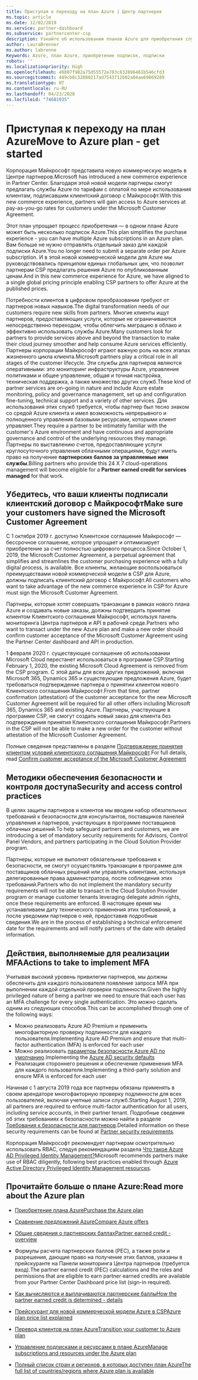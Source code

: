 ```yaml
---
title: Приступая к переходу на план Azure | Центр партнеров
ms.topic: article
ms.date: 12/02/2019
ms.service: partner-dashboard
ms.subservice: partnercenter-csp
description: Узнайте об использовании планов Azure для приобретения служб Azure с оплатой по мере использования для клиентов. Узнайте также о новых требованиях к безопасности.
author: LauraBrenner
ms.author: labrenne
Keywords: Azure, план Azure, приобретение подписок, подписки
robots: ''
ms.localizationpriority: High
ms.openlocfilehash: 49807f982a75d55572e783c832896461b546cfd3
ms.sourcegitcommit: 449cb8c32880217ad7543712b02a84ae69869289
ms.translationtype: HT
ms.contentlocale: ru-RU
ms.lasthandoff: 04/23/2020
ms.locfileid: "74681935"
---
```

# <a name="move-to-azure-plan---get-started"></a><span data-ttu-id="9a109-105">Приступая к переходу на план Azure</span><span class="sxs-lookup"><span data-stu-id="9a109-105">Move to Azure plan - get started</span></span>

<span data-ttu-id="9a109-106">Корпорация Майкрософт представила новую коммерческую модель в Центре партнеров.</span><span class="sxs-lookup"><span data-stu-id="9a109-106">Microsoft has introduced a new commerce experience in Partner Center.</span></span>  <span data-ttu-id="9a109-107">Благодаря этой новой модели партнеры смогут предлагать службы Azure по тарифам с оплатой по мере использования клиентам, подписавшим клиентский договор с Майкрософт.</span><span class="sxs-lookup"><span data-stu-id="9a109-107">With this new commerce experience, partners will gain access to Azure services at pay-as-you-go rates for customers under the Microsoft Customer Agreement.</span></span>

<span data-ttu-id="9a109-108">Этот план упрощает процесс приобретения — в одном плане Azure может быть несколько подписок Azure.</span><span class="sxs-lookup"><span data-stu-id="9a109-108">This plan simplifies the purchase experience - you can have multiple Azure subscriptions in an Azure plan.</span></span> <span data-ttu-id="9a109-109">Вам больше не нужно отправлять отдельный заказ для каждой подписки Azure.</span><span class="sxs-lookup"><span data-stu-id="9a109-109">You no longer need to submit a separate order per Azure subscription.</span></span> <span data-ttu-id="9a109-110">И в этой новой коммерческой модели для Azure мы руководствовались принципом единых глобальных цен, что позволит партнерам CSP предлагать решения Azure по опубликованным ценам.</span><span class="sxs-lookup"><span data-stu-id="9a109-110">And in this new commerce experience for Azure, we have aligned to a single global pricing principle enabling CSP partners to offer Azure at the published prices.</span></span>

<span data-ttu-id="9a109-111">Потребности клиентов в цифровом преобразовании требуют от партнеров новых навыков.</span><span class="sxs-lookup"><span data-stu-id="9a109-111">The digital transformation needs of our customers require new skills from partners.</span></span> <span data-ttu-id="9a109-112">Многие клиенты ищут партнеров, предоставляющих услуги, которые не ограничиваются непосредственно переходом, чтобы облегчить миграцию в облако и эффективно использовать службы Azure.</span><span class="sxs-lookup"><span data-stu-id="9a109-112">Many customers look for partners to provide services above and beyond the transaction to make their cloud journey smoother and help consume Azure services efficiently.</span></span> <span data-ttu-id="9a109-113">Партнеры корпорации Майкрософт играют важную роль на всех этапах жизненного цикла клиента.</span><span class="sxs-lookup"><span data-stu-id="9a109-113">Microsoft partners play a critical role in all stages of the customer lifecycle.</span></span> <span data-ttu-id="9a109-114">Эти службы для партнеров являются оперативными: это мониторинг инфраструктуры Azure, управление политиками и общее управление, общая и точная настройка, техническая поддержка, а также множество других служб.</span><span class="sxs-lookup"><span data-stu-id="9a109-114">These kind of partner services are on-going in nature and include Azure estate monitoring, policy and governance management, set up and configuration fine-tuning, technical support and a variety of other services.</span></span> <span data-ttu-id="9a109-115">Для использования этих служб требуется, чтобы партнер был тесно знаком со средой Azure клиента и имел возможность непрерывного и полноценного управления базовыми ресурсами, которыми клиент управляет.</span><span class="sxs-lookup"><span data-stu-id="9a109-115">They require a partner to be intimately familiar with the customer's Azure environment and have continuous and appropriate governance and control of the underlying resources they manage.</span></span> <span data-ttu-id="9a109-116">Партнеры по выставлению счетов, предоставляющие услуги круглосуточного управления облачными операциями, будут иметь право на получение **партнерских баллов за управляемые ими службы**.</span><span class="sxs-lookup"><span data-stu-id="9a109-116">Billing partners who provide this 24 X 7 cloud-operations management will become eligible for a **Partner earned credit for services managed** for that work.</span></span>

## <a name="make-sure-your-customers-have-signed-the-microsoft-customer-agreement"></a><span data-ttu-id="9a109-117">Убедитесь, что ваши клиенты подписали клиентский договор с Майкрософт</span><span class="sxs-lookup"><span data-stu-id="9a109-117">Make sure your customers have signed the Microsoft Customer Agreement</span></span>

<span data-ttu-id="9a109-118">С 1 октября 2019 г. доступно Клиентское соглашение Майкрософт — бессрочное соглашение, которое упрощает и оптимизирует приобретение за счет полностью цифрового процесса.</span><span class="sxs-lookup"><span data-stu-id="9a109-118">Since October 1, 2019, the Microsoft Customer Agreement, a perpetual agreement that simplifies and streamlines the customer purchasing experience with a fully digital process, is available.</span></span> <span data-ttu-id="9a109-119">Все клиенты, желающие воспользоваться преимуществами новой коммерческой модели в CSP для Azure, должны подписать клиентский договор с Майкрософт.</span><span class="sxs-lookup"><span data-stu-id="9a109-119">All customers who want to take advantage of the new commerce experience in CSP for Azure must sign the Microsoft Customer Agreement.</span></span>

<span data-ttu-id="9a109-120">Партнеры, которые хотят совершать транзакции в рамках нового плана Azure и создавать новые заказы, должны подтвердить принятие клиентом Клиентского соглашения Майкрософт, используя панель мониторинга Центра партнеров и API в рабочей среде.</span><span class="sxs-lookup"><span data-stu-id="9a109-120">Partners who want to transact under the new Azure plan and make a new order should confirm customer acceptance of the Microsoft Customer Agreement using the Partner Center dashboard and API in production.</span></span>

<span data-ttu-id="9a109-121">1 февраля 2020 г. существующее соглашение об использовании Microsoft Cloud перестанет использоваться в программе CSP.</span><span class="sxs-lookup"><span data-stu-id="9a109-121">Starting February 1, 2020, the existing Microsoft Cloud Agreement is removed from the CSP program.</span></span> <span data-ttu-id="9a109-122">С этой даты для всех других предложений, включая Microsoft 365, Dynamics 365 и существующие предложения Azure, будет требоваться подтверждение партнера о принятии клиентом нового Клиентского соглашения Майкрософт.</span><span class="sxs-lookup"><span data-stu-id="9a109-122">From that time, partner confirmation (attestation) of the customer acceptance for the new Microsoft Customer Agreement will be required for all other offers including Microsoft 365, Dynamics 365 and existing Azure.</span></span> <span data-ttu-id="9a109-123">Партнеры, участвующие в программе CSP, не смогут создать новый заказ для клиента без подтверждения принятия Клиентского соглашения Майкрософт.</span><span class="sxs-lookup"><span data-stu-id="9a109-123">Partners in the CSP will not be able to make a new order for the customer without attestation of the Microsoft Customer Agreement.</span></span>

<span data-ttu-id="9a109-124">Полные сведения представлены в разделе [Подтверждение принятия клиентом условий клиентского соглашения Майкрософт](confirm-customer-agreement.md).</span><span class="sxs-lookup"><span data-stu-id="9a109-124">For full details, read [Confirm customer acceptance of the Microsoft Customer Agreement](confirm-customer-agreement.md)</span></span>

## <a name="security-and-access-control-practices"></a><span data-ttu-id="9a109-125">Методики обеспечения безопасности и контроля доступа</span><span class="sxs-lookup"><span data-stu-id="9a109-125">Security and access control practices</span></span>

<span data-ttu-id="9a109-126">В целях защиты партнеров и клиентов мы вводим набор обязательных требований к безопасности для консультантов, поставщиков панелей управления и партнеров, участвующих в программе поставщиков облачных решений.</span><span class="sxs-lookup"><span data-stu-id="9a109-126">To help safeguard partners and customers, we are introducing a set of mandatory security requirements for Advisors, Control Panel Vendors, and partners participating in the Cloud Solution Provider program.</span></span>

<span data-ttu-id="9a109-127">Партнеры, которые не выполнят обязательные требования к безопасности, не смогут осуществлять транзакции в программе для поставщиков облачных решений или управлять клиентами, используя делегированные права администратора, после соблюдения этих требований.</span><span class="sxs-lookup"><span data-stu-id="9a109-127">Partners who do not implement the mandatory security requirements will not be able to transact in the Cloud Solution Provider program or manage customer tenants leveraging delegate admin rights, once these requirements are enforced.</span></span> <span data-ttu-id="9a109-128">В настоящее время мы устанавливаем дату технического применения этих требований, а после уведомим партнеров о ней, предоставив подробные сведения.</span><span class="sxs-lookup"><span data-stu-id="9a109-128">We are in the process of establishing a technical enforcement date for the requirements and will notify partners of the date with detailed information.</span></span>

## <a name="actions-to-take-to-implement-mfa"></a><span data-ttu-id="9a109-129">Действия, выполняемые для реализации MFA</span><span class="sxs-lookup"><span data-stu-id="9a109-129">Actions to take to implement MFA</span></span>

<span data-ttu-id="9a109-130">Учитывая высокий уровень привилегии партнеров, мы должны обеспечить для каждого пользователя появление запроса MFA при выполнении каждой отдельной проверки подлинности.</span><span class="sxs-lookup"><span data-stu-id="9a109-130">Given the highly privileged nature of being a partner we need to ensure that each user has an MFA challenge for every single authentication.</span></span> <span data-ttu-id="9a109-131">Это можно сделать одним из следующих способов.</span><span class="sxs-lookup"><span data-stu-id="9a109-131">This can be accomplished through one of the following ways:</span></span>

- <span data-ttu-id="9a109-132">Можно реализовать Azure AD Premium и применить многофакторную проверку подлинности для каждого пользователя.</span><span class="sxs-lookup"><span data-stu-id="9a109-132">Implementing Azure AD Premium and ensure that multi-factor authentication (MFA) is enforced for each user</span></span>
- <span data-ttu-id="9a109-133">Можно реализовать [параметры безопасности Azure AD по умолчанию](https://docs.microsoft.com/azure/active-directory/conditional-access/concept-conditional-access-security-defaults).</span><span class="sxs-lookup"><span data-stu-id="9a109-133">Implementing the [Azure AD security defaults](https://docs.microsoft.com/azure/active-directory/conditional-access/concept-conditional-access-security-defaults)</span></span>
- <span data-ttu-id="9a109-134">Реализация стороннего решения и обеспечение применения MFA для каждого пользователя.</span><span class="sxs-lookup"><span data-stu-id="9a109-134">Implementing a third-party solution and ensure MFA is enforced for each user</span></span>

<span data-ttu-id="9a109-135">Начиная с 1 августа 2019 года все партнеры обязаны применять в своем арендаторе многофакторную проверку подлинности для всех пользователей, включая учетные записи служб.</span><span class="sxs-lookup"><span data-stu-id="9a109-135">Starting August 1, 2019, all partners are required to enforce multi-factor authentication for all users, including service accounts, in their partner tenant.</span></span> <span data-ttu-id="9a109-136">Подробные сведения об этих требованиях к безопасности можно найти в разделе [Требования к безопасности для партнеров](https://docs.microsoft.com/partner-center/partner-security-requirements).</span><span class="sxs-lookup"><span data-stu-id="9a109-136">Detailed information on these security requirements can be found at [Partner security requirements](https://docs.microsoft.com/partner-center/partner-security-requirements).</span></span>

<span data-ttu-id="9a109-137">Корпорация Майкрософт рекомендует партнерам осмотрительно использовать RBAC, следуя рекомендациям раздела [Что такое Azure AD Privileged Identity Management?](https://docs.microsoft.com/azure/active-directory/privileged-identity-management/pim-configure)</span><span class="sxs-lookup"><span data-stu-id="9a109-137">Microsoft recommends partners make use of RBAC diligently, following best practices enabled through [Azure Active Directory Privileged Identity Management resources](https://docs.microsoft.com/azure/active-directory/privileged-identity-management/pim-configure).</span></span>

## <a name="read-more-about-the-azure-plan"></a><span data-ttu-id="9a109-138">Прочитайте больше о плане Azure:</span><span class="sxs-lookup"><span data-stu-id="9a109-138">Read more about the Azure plan</span></span>

- [<span data-ttu-id="9a109-139">Приобретение плана Azure</span><span class="sxs-lookup"><span data-stu-id="9a109-139">Purchase the Azure plan</span></span>](purchase-azure-plan.md)

- [<span data-ttu-id="9a109-140">Сравнение предложений Azure</span><span class="sxs-lookup"><span data-stu-id="9a109-140">Compare Azure offers</span></span>](compare-azure-offers.md)

- [<span data-ttu-id="9a109-141">Общие сведения о партнерских баллах</span><span class="sxs-lookup"><span data-stu-id="9a109-141">Partner earned credit - overview</span></span>](partner-earned-credit.md)

- <span data-ttu-id="9a109-142">Формулы расчета партнерских баллов (PEC), а также роли и разрешения, дающие право на получение этих баллов, указаны в прейскуранте на Панели мониторинга Центра партнеров (требуется вход).</span><span class="sxs-lookup"><span data-stu-id="9a109-142">The partner earned credit (PEC) calculations and the roles and permissions that are eligible to earn partner earned credits are available from your Partner Center Dashboard price list (sign-in required).</span></span>

- [<span data-ttu-id="9a109-143">Как вычисляются и выплачиваются партнерские баллы</span><span class="sxs-lookup"><span data-stu-id="9a109-143">How the partner earned credit is determined - details</span></span>](partner-earned-credit-explanation.md)
- [<span data-ttu-id="9a109-144">Прейскурант для новой коммерческой модели Azure в CSP</span><span class="sxs-lookup"><span data-stu-id="9a109-144">Azure plan price list explained</span></span>](azure-plan-price-list.md)
- [<span data-ttu-id="9a109-145">Перевод клиентов на план Azure</span><span class="sxs-lookup"><span data-stu-id="9a109-145">Transition your customer to Azure plan</span></span>](azure-plan-transition.md)
- [<span data-ttu-id="9a109-146">Управление подписками и ресурсами в плане Azure</span><span class="sxs-lookup"><span data-stu-id="9a109-146">Manage subscriptions and resources under the Azure plan</span></span>](azure-plan-manage.md)
- [<span data-ttu-id="9a109-147">Полный список стран и регионов, в которых доступен план Azure</span><span class="sxs-lookup"><span data-stu-id="9a109-147">The full list of countries/regions where Azure plan is available</span></span>](https://query.prod.cms.rt.microsoft.com/cms/api/am/binary/RE3QN0x)
